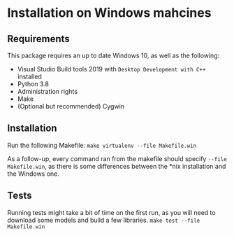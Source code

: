 # Installation on Windows mahcines

## Requirements
This package requires an up to date Windows 10, as well as the following:
 - Visual Studio Build tools 2019 with `Desktop Development with C++` installed
 - Python 3.8
 - Administration rights
 - Make
 - (Optional but recommended) Cygwin


## Installation
Run the following Makefile:
`make virtualenv --file Makefile.win`

As a follow-up, every command ran from the makefile should specify `--file Makefile.win`, as there is some differences between the *nix installation and the Windows one.


## Tests
Running tests might take a bit of time on the first run, as you will need to download some models and build a few libraries.
`make test --file Makefile.win`
